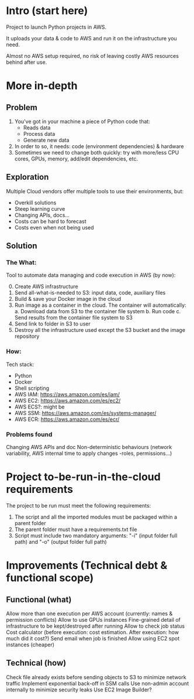# Intro (start here)

Project to launch Python projects in AWS.

It uploads your data & code to AWS and run it on the infrastructure you need.

Almost no AWS setup required, no risk of leaving costly AWS resources behind after use.


# More in-depth

## Problem

1. You've got in your machine a piece of Python code that: 
	- Reads data
	- Process data 
	- Generate new data
2. In order to so, it needs: code (environment dependencies) & hardware
3. Sometimes we need to change both quickly: try with more/less CPU cores, GPUs, memory, add/edit dependencies, etc.


## Exploration

Multiple Cloud vendors offer multiple tools to use their environments, but:

- Overkill solutions 
- Steep learning curve
- Changing APIs, docs...
- Costs can be hard to forecast
- Costs even when not being used

## Solution

### **The What**:

Tool to automate data managing and code execution in AWS (by now):

0. Create AWS infrastructure
1. Send all-what-is-needed to S3: input data, code, auxiliary files  
2. Build & save your Docker image in the cloud
3. Run image as a container in the cloud. The container will automatically:              
	a. Download data from S3 to the container file system
	b. Run code
	c. Send results from the container file system to S3
5. Send link to folder in S3 to user
6. Destroy all the infrastructure used except the S3 bucket and the image repository


### **How**:

Tech stack:
- Python
- Docker
- Shell scripting
- AWS IAM: https://aws.amazon.com/es/iam/
- AWS EC2: https://aws.amazon.com/es/ec2/
- AWS ECS?: might be
- AWS SSM: https://aws.amazon.com/es/systems-manager/
- AWS ECR: https://aws.amazon.com/es/ecr/


### Problems found

Changing AWS APIs and doc
Non-deterministic behaviours  (network variability, AWS internal time to apply changes -roles, permissions...)


# Project to-be-run-in-the-cloud requirements

The project to be run must meet the following requirements:

1. The script and all the imported modules must be packaged within a parent folder
2. The parent folder must have a requirements.txt file
3. Script must include two mandatory arguments: "-i" (input folder full path) and "-o" (output folder full path) 


# Improvements (Technical debt & functional scope)

## Functional (what)
Allow more than one execution per AWS account (currently: names & permission conflicts)
Allow to use GPUs instances
Fine-grained detail of infrastructure to be kept/destroyed after running
Allow to check job status
Cost calculator (before execution: cost estimation. After execution: how much did it cost?)
Send email when job is finished
Allow using EC2 spot instances (cheaper)

## Technical (how)
Check file already exists before sending objects to S3 to minimize network traffic
Implement exponential back-off in SSM calls
Use non-admin account internally to minimize security leaks
Use EC2 Image Builder?







